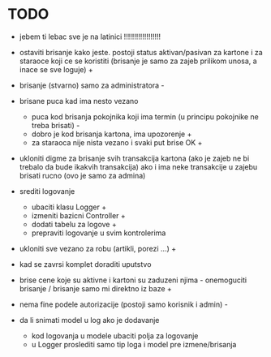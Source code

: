 # TODO

- jebem ti lebac sve je na latinici !!!!!!!!!!!!!!!!!!

- ostaviti brisanje kako jeste. postoji status aktivan/pasivan za kartone i za staraoce koji ce se koristiti
    (brisanje je samo za zajeb prilikom unosa, a inace se sve loguje) +

- brisanje (stvarno) samo za administratora -

- brisane puca kad ima nesto vezano
    - puca kod brisanja pokojnika koji ima termin (u principu pokojnike ne treba brisati) -
    - dobro je kod brisanja kartona, ima upozorenje +
    - za staraoca nije nista vezano i svaki put brise OK +

- ukloniti digme za brisanje svih transakcija kartona (ako je zajeb ne bi trebalo da bude ikakvih transakcija)
    ako i ima neke transakcije u zajebu brisati rucno (ovo je samo za admina)

- srediti logovanje
    - ubaciti klasu Logger +
    - izmeniti bazicni Controller +
    - dodati tabelu za logove +
    - prepraviti logovanje u svim kontrolerima

- ukloniti sve vezano za robu (artikli, porezi ...) +
- kad se zavrsi komplet doraditi uputstvo

- brise cene koje su aktivne i kartoni su zaduzeni njima - onemoguciti brisanje / brisanje samo mi direktno iz baze +

- nema fine podele autorizacije (postoji samo korisnik i admin) -

- da li snimati model u log ako je dodavanje
    - kod logovanja u modele ubaciti polja za logovanje
    - u Logger proslediti samo tip loga i model pre izmene/brisanja


